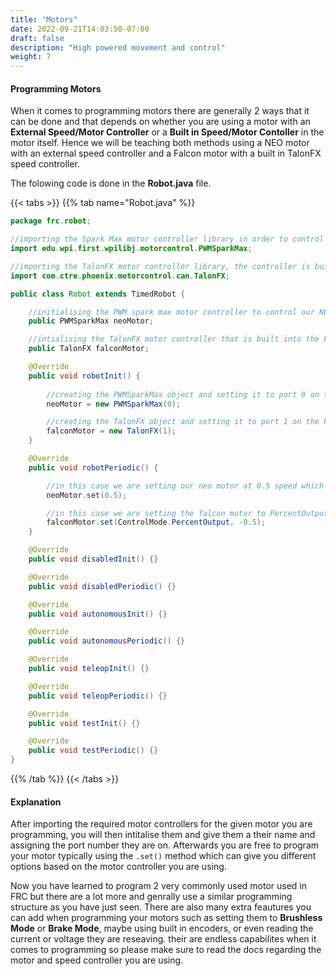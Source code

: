 ```yaml
---
title: "Motors"
date: 2022-09-21T14:03:50-07:00
draft: false
description: "High powered movement and control"
weight: 7
---
```


#### Programming Motors
When it comes to programming motors there are generally 2 ways that it can be done and that depends on whether you are using a motor with an **External Speed/Motor Controller** or a **Built in Speed/Motor Contoller** in the motor itself. Hence we will be teaching both methods using a NEO motor with an external speed controller and a Falcon motor with a built in TalonFX speed controller.  

The folowing code is done in the **Robot.java** file.

{{< tabs >}}
{{% tab name="Robot.java" %}}

```Java
package frc.robot;

//importing the Spark Max motor controller library in order to control our NEO
import edu.wpi.first.wpilibj.motorcontrol.PWMSparkMax;

//importing the TalonFX motor controller library, the controller is built into the Falcon Motor
import com.ctre.phoenix.motorcontrol.can.TalonFX;

public class Robot extends TimedRobot {

    //initialising the PWM spark max motor controller to control our NEO motor, and naming it neoMotor
    public PWMSparkMax neoMotor;

    //intialising the TalonFX motor controller that is built into the Falcon motoe, and naming it falconMotor
    public TalonFX falconMotor;

    @Override
    public void robotInit() {
        
        //creating the PWMSparkMax object and setting it to port 0 on the PWM motor
        neoMotor = new PWMSparkMax(0);

        //creating the TalonFX object and setting it to port 1 on the PWM motor
        falconMotor = new TalonFX(1);
    }

    @Override
    public void robotPeriodic() {

        //in this case we are setting our neo motor at 0.5 speed which is between our 1 to -1 range, 0.5 speed will result in 50% power in the forwards direction
        neoMotor.set(0.5);

        //in this case we are setting the falcon motor to PercentOutput mode which allows us to give it value between 1 and -1 for its speed, then we are setting it to run at -0.5 speed which is 50% power in the backwards direction
        falconMotor.set(ControlMode.PercentOutput, -0.5);
    }

    @Override
    public void disabledInit() {}

    @Override
    public void disabledPeriodic() {}

    @Override
    public void autonomousInit() {}

    @Override
    public void autonomousPeriodic() {}

    @Override
    public void teleopInit() {}

    @Override
    public void teleopPeriodic() {}  

    @Override
    public void testInit() {}

    @Override
    public void testPeriodic() {} 
}

```
{{% /tab %}}
{{< /tabs >}}

#### Explanation
After importing the required motor controllers for the given motor you are programming, you will then intitalise them and give them a their name and assigning the port number they are on. Afterwards you are free to program your motor typically using the ```.set()``` method which can give you different options based on the motor controller you are using.  

Now you have learned to program 2 very commonly used motor used in FRC but there are a lot more and genrally use a similar programming structure as you have just seen. There are also many extra feautures you can add when programming your motors such as setting them to **Brushless Mode** or **Brake Mode**, maybe using built in encoders, or even reading the current or voltage they are reseaving. their are endless capabilites when it comes to programming so please make sure to read the docs regarding the motor and speed controller you are using.
